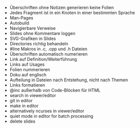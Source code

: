 * Überschriften ohne Notizen generieren keine Folien
* Jedes Fragment ist in ein Knoten in einer bestimmten Sprache
* Man-Pages
* Autobuild
* Navigierbare Verweise
* Slides ohne Kommentare loggen
* SVG-Grafiken in Slides
* Directories richtig behandeln
* #line Makros in .c, .cpp und .h Dateien
* Überschriften automatisch numerieren
* Link auf Definition/Weiterführung
* Links auf Usages
* Folien nummerieren
* Doku auf englisch
* Aufteilung in Dateien nach Entstehung, nicht nach Themen
* Links formatieren
* @inc außerhalb von Code-Blöcken für HTML
* search in viewer/editor
* git in editor
* make in editor
* alternatively ncurses in viewer/editor
* quiet mode in editor for batch processing
* delete slides

